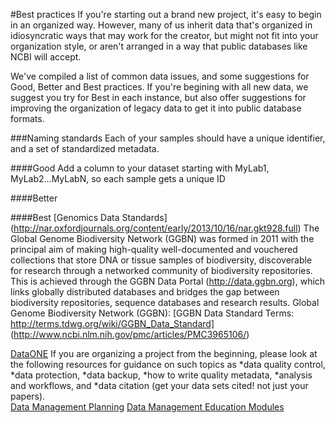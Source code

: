 #Best practices
If you're starting out a brand new project, it's easy to begin in an organized way. However, many of us
inherit data that's organized in idiosyncratic ways that may work for the creator, but might not fit into
your organization style, or aren't arranged in a way that public databases like NCBI will accept. 

We've compiled a list of common data issues, and some suggestions for Good, Better and Best practices. If you're
begining with all new data, we suggest you try for Best in each instance, but also offer suggestions for improving
the organization of legacy data to get it into public database formats.

###Naming standards
Each of your samples should have a unique identifier, and a set of standardized metadata.

####Good
Add a column to your dataset starting with MyLab1, MyLab2...MyLabN, so each sample gets a unique ID

####Better


####Best
[Genomics Data Standards]
(http://nar.oxfordjournals.org/content/early/2013/10/16/nar.gkt928.full)
The Global Genome Biodiversity Network (GGBN) was formed in 2011 with the principal aim of making high-quality well-documented and vouchered collections that store DNA or tissue samples of biodiversity, discoverable for research through a networked community of biodiversity repositories. This is achieved through the GGBN Data Portal (http://data.ggbn.org), which links globally distributed databases and bridges the gap between biodiversity repositories, sequence databases and research results. 
Global Genome Biodiversity Network (GGBN):
[GGBN Data Standard Terms: http://terms.tdwg.org/wiki/GGBN_Data_Standard]
(http://www.ncbi.nlm.nih.gov/pmc/articles/PMC3965106/)

[DataONE](https://www.dataone.org/)
If you are organizing a project from the beginning, please look at the following resources for guidance on such topics as
*data quality control, 
*data protection,
*data backup, 
*how to write quality metadata,
*analysis and workflows, and 
*data citation (get your data sets cited! not just your papers).  
[Data Management Planning](https://www.dataone.org/data-management-planning)
[Data Management Education Modules](https://www.dataone.org/education-modules)

